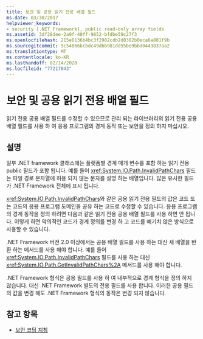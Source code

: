 ```yaml
---
title: 보안 및 공용 읽기 전용 배열 필드
ms.date: 03/30/2017
helpviewer_keywords:
- security [.NET Framework], public read-only array fields
ms.assetid: 3df28dee-2a9f-40ff-9852-bfdbe59c27f3
ms.openlocfilehash: 215e8136b4bc3f2982cdb2d8382b0eca6a881f9b
ms.sourcegitcommit: 9c54866bcbdc49dbb981dd55be9bbd0443837aa2
ms.translationtype: MT
ms.contentlocale: ko-KR
ms.lasthandoff: 02/14/2020
ms.locfileid: "77217043"
---
```

# <a name="security-and-public-read-only-array-fields"></a>보안 및 공용 읽기 전용 배열 필드
읽기 전용 공용 배열 필드를 수정할 수 있으므로 관리 되는 라이브러리의 읽기 전용 공용 배열 필드를 사용 하 여 응용 프로그램의 경계 동작 또는 보안을 정의 하지 마십시오.  
  
## <a name="remarks"></a>설명  
 일부 .NET framework 클래스에는 플랫폼별 경계 매개 변수를 포함 하는 읽기 전용 public 필드가 포함 됩니다.  예를 들어 <xref:System.IO.Path.InvalidPathChars> 필드는 파일 경로 문자열에 허용 되지 않는 문자를 설명 하는 배열입니다.  많은 유사한 필드가 .NET Framework 전체에 표시 됩니다.  
  
 <xref:System.IO.Path.InvalidPathChars>와 같은 공용 읽기 전용 필드의 값은 코드 또는 코드의 응용 프로그램 도메인을 공유 하는 코드로 수정할 수 있습니다.  응용 프로그램의 경계 동작을 정의 하려면 다음과 같은 읽기 전용 공용 배열 필드를 사용 하면 안 됩니다.  이렇게 하면 악의적인 코드가 경계 정의를 변경 하 고 코드를 예기치 않은 방식으로 사용할 수 있습니다.  
  
 .NET Framework 버전 2.0 이상에서는 공용 배열 필드를 사용 하는 대신 새 배열을 반환 하는 메서드를 사용 해야 합니다.  예를 들어 <xref:System.IO.Path.InvalidPathChars> 필드를 사용 하는 대신 <xref:System.IO.Path.GetInvalidPathChars%2A> 메서드를 사용 해야 합니다.  
  
 .NET Framework 형식은 공용 필드를 사용 하 여 내부적으로 경계 형식을 정의 하지 않습니다.  대신 .NET Framework 별도의 전용 필드를 사용 합니다.  이러한 공용 필드의 값을 변경 해도 .NET Framework 형식의 동작은 변경 되지 않습니다.  
  
## <a name="see-also"></a>참고 항목

- [보안 코딩 지침](../../standard/security/secure-coding-guidelines.md)
